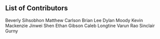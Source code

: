 ## List of Contributors
Beverly Sihsobhon
Matthew Carlson
Brian Lee
Dylan Moody
Kevin Mackenzie
Jinwei Shen
Ethan Gibson
Caleb Longtine
Varun Rao
Sinclair Gurny
